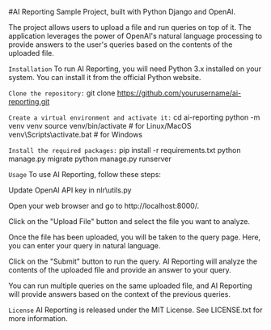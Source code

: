 #AI Reporting Sample Project, built with Python Django and OpenAI.

The project allows users to upload a file and run queries on top of it. The application leverages the power of OpenAI's natural language processing to provide answers to the user's queries based on the contents of the uploaded file.

``Installation``
To run AI Reporting, you will need Python 3.x installed on your system. You can install it from the official Python website.

``Clone the repository:``
git clone https://github.com/yourusername/ai-reporting.git

``Create a virtual environment and activate it:``
cd ai-reporting
python -m venv venv
source venv/bin/activate  # for Linux/MacOS
venv\Scripts\activate.bat  # for Windows

``Install the required packages:``
pip install -r requirements.txt
python manage.py migrate
python manage.py runserver

``Usage``
To use AI Reporting, follow these steps:

Update OpenAI API key in nlr\utils.py

Open your web browser and go to http://localhost:8000/.

Click on the "Upload File" button and select the file you want to analyze.

Once the file has been uploaded, you will be taken to the query page. Here, you can enter your query in natural language.

Click on the "Submit" button to run the query. AI Reporting will analyze the contents of the uploaded file and provide an answer to your query.

You can run multiple queries on the same uploaded file, and AI Reporting will provide answers based on the context of the previous queries.

``License``
AI Reporting is released under the MIT License. See LICENSE.txt for more information.
